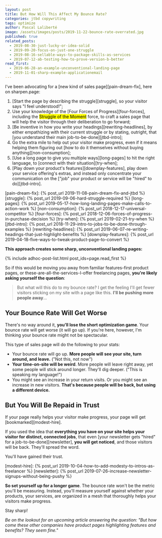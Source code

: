 ```yaml
---
layout: post
title: But How Will This Affect My Bounce Rate?
categories: jtbd copywriting
tags: optimize
author: Pascal Laliberté
image: /assets/images/posts/2019-11-22-bounce-rate-overrated.jpg
published: true
related_posts:
  - 2019-08-30-just-lucky-or-idea-solid
  - 2019-09-20-focus-on-just-one-struggle
  - 2019-08-16-sellable-ways-to-package-skills-as-services
  - 2019-07-12-ab-testing-how-to-prove-version-b-better
read_first:
  - 2019-06-28-an-example-unconventional-landing-page
  - 2019-11-01-sharp-example-applicationemail
---
```


I've been advocating for a [new kind of sales page][pain-dream-fix], here on sharpen.page:

1. [Start the page by describing the struggle][struggle], so your visitor says "I feel understood!";
1. Use your knowledge of the [Four Forces of Progress][four-forces], including the <mark>Struggle of the Moment</mark> force, to craft a sales page that will help the visitor through their deliberation to go forward;
1. [Be inventive in how you write your headings][rewriting-headlines], by either empathizing with their current struggle or by stating, outright, that [you understand their main job-to-be-done][jtbd-intro];
1. Go the extra mile to help out your visitor make progress, even if it means helping them figuring out [how to do it themselves without buying anything][non-consumption];
1. [Use a long page to give you multiple ways][long-pages] to hit the right language, to [connect with their situation][try-when];
1. [Play down your product's features][downplay-features], play down your service offering's extras, and instead only concentrate your communication on the ["job" your product or service will be "hired" to do][jtbd-intro].

[pain-dream-fix]: {% post_url 2019-11-08-pain-dream-fix-and-jtbd %}
[struggle]: {% post_url 2019-09-06-hard-struggle-required %}
[long-pages]: {% post_url 2019-05-17-how-long-landing-pages-make-calls-to-action-work %}
[non-consumption]: {% post_url 2018-12-17-universal-competitor %}
[four-forces]: {% post_url 2018-12-06-forces-of-progress-in-purchase-decision %}
[try-when]: {% post_url 2019-02-21-try-when %}
[jtbd-intro]: {% post_url 2018-11-29-intro-to-jobs-to-be-done-through-examples %}
[rewriting-headlines]: {% post_url 2019-06-07-re-writing-headings-that-just-highlight-benefits %}
[downplay-features]: {% post_url 2019-04-18-five-ways-to-tweak-product-page-to-convert %}

**This approach creates some sharp, unconventional landing pages:**

{% include adhoc-post-list.html post_ids=page.read_first %}

So if this would be moving you away from familiar features-first product pages, or these-are-all-the-services-I-offer freelancing pages, **you're likely asking yourself the question**:

> But what will this do to my bounce rate? I get the feeling I'll get fewer visitors sticking on my site with a page like this. **I'll be pushing more people away**...

## Your Bounce Rate Will Get Worse

There's no way around it, **you'll lose the short optimization game**. Your bounce rate will get worse (it will go up). If you're here, however, I'm thinking your bounce rate might not be spectacular.

This type of sales page will do the following to your stats:

* Your bounce rate will go up. **More people will see your site, turn around, and leave.** ("Not this, not now")
* **Your time-on-site will be weird**. More people will leave right away, yet some people will stick around longer. They'll dig deeper. ("This is speaking my language!")
* You might see an increase in your return visits. Or you might see an increase in new visitors. **That's because people will be back, but using a different device.**

## But You Will Be Repaid in Trust

If your page really helps your visitor make progress, your page will get [bookmarked][modest-hire]. 

If you used the idea that **everything you have on your site helps your visitor for distinct, connected jobs**, that even [your newsletter gets "hired" for a job-to-be-done][newsletter], **you will get noticed**, and those visitors will be back. They'll spread the word. 

You'll have gained their trust.

[modest-hire]: {% post_url 2019-10-04-how-to-add-modesty-to-intros-as-freelancer %}
[newsletter]: {% post_url 2019-07-26-increase-newsletter-signups-without-being-pushy %}

**So set yourself up for a longer game**. The bounce rate won't be the metric you'll be measuring. Instead, you'll measure yourself against whether your products, your services, are organized in a mesh that thoroughly helps your visitors make progress.

Stay sharp!

_Be on the lookout for an upcoming article answering the question: "But how come these other companies have product pages highlighting features and benefits? They seem fine."_
